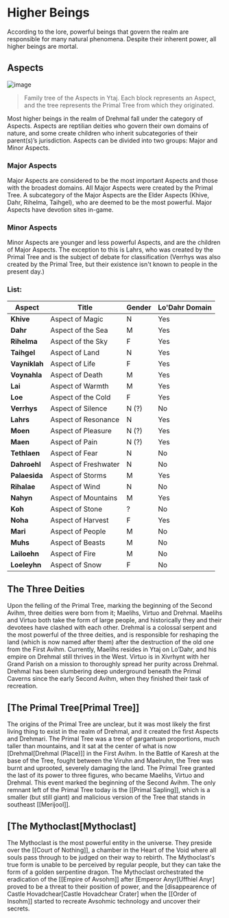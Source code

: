 # Higher Beings

According to the lore, powerful beings that govern the realm are responsible for many natural phenomena. Despite their inherent power, all higher beings are mortal.

## Aspects

![image](https://github.com/user-attachments/assets/7bff927c-4016-4801-8be4-bf91c0631806)
> Family tree of the Aspects in Ytaj. Each block represents an Aspect, and the tree represents the Primal Tree from which they originated.

Most higher beings in the realm of Drehmal fall under the category of Aspects. Aspects are reptilian deities who govern their own domains of nature, and some create children who inherit subcategories of their parent(s)’s jurisdiction. Aspects can be divided into two groups: Major and Minor Aspects.

### Major Aspects

Major Aspects are considered to be the most important Aspects and those with the broadest domains. All Major Aspects were created by the Primal Tree. A subcategory of the Major Aspects are the Elder Aspects (Khive, Dahr, Rihelma, Taihgel), who are deemed to be the most powerful. Major Aspects have devotion sites in-game.

### Minor Aspects

Minor Aspects are younger and less powerful Aspects, and are the children of Major Aspects. The exception to this is Lahrs, who was created by the Primal Tree and is the subject of debate for classification (Verrhys was also created by the Primal Tree, but their existence isn't known to people in the present day.)

### List:

| Aspect | Title | Gender | Lo'Dahr Domain |
|-|-|-|-|
| **Khive** | Aspect of Magic | N | Yes|
| **Dahr** | Aspect of the Sea | M | Yes |
| **Rihelma** | Aspect of the Sky | F | Yes |
| **Taihgel** | Aspect of Land | N | Yes |
| **Vayniklah** | Aspect of Life | F | Yes |
| **Voynahla** | Aspect of Death | M | Yes|
| **Lai** | Aspect of Warmth | M | Yes |
| **Loe** | Aspect of the Cold | F | Yes |
| **Verrhys** | Aspect of Silence | N (?) | No |
| **Lahrs** | Aspect of Resonance | N | Yes |
| **Moen** | Aspect of Pleasure | N (?) | Yes |
| **Maen** | Aspect of Pain | N (?) | Yes |
| **Tethlaen** | Aspect of Fear | N | No |
| **Dahroehl** | Aspect of Freshwater | N | No |
| **Palaesida** | Aspect of Storms | M | Yes |
| **Rihalae** | Aspect of Wind | N | No |
| **Nahyn** | Aspect of Mountains | M | Yes |
| **Koh** | Aspect of Stone | ? | No |
| **Noha** | Aspect of Harvest | F | Yes |
| **Mari** | Aspect of People | M | No |
| **Muhs** | Aspect of Beasts | M | No |
| **Lailoehn** | Aspect of Fire | M | No |
| **Loeleyhn** | Aspect of Snow | F | No |

## The Three Deities

Upon the felling of the Primal Tree, marking the beginning of the Second Avihm, three deities were born from it; Maelihs, Virtuo and Drehmal. Maelihs and Virtuo both take the form of large people, and historically they and their devotees have clashed with each other. Drehmal is a colossal serpent and the most powerful of the three deities, and is responsible for reshaping the land (which is now named after them) after the destruction of the old one from the First Avihm. Currently, Maelihs resides in Ytaj on Lo’Dahr, and his empire on Drehmal still thrives in the West. Virtuo is in Xivrhynt with her Grand Parish on a mission to thoroughly spread her purity across Drehmal. Drehmal has been slumbering deep underground beneath the Primal Caverns since the early Second Avihm, when they finished their task of recreation.

## [The Primal Tree[Primal Tree]]

The origins of the Primal Tree are unclear, but it was most likely the first living thing to exist in the realm of Drehmal, and it created the first Aspects and Drehmari. The Primal Tree was a tree of gargantuan proportions, much taller than mountains, and it sat at the center of what is now [Drehmal[Drehmal (Place)]] in the First Avihm. In the Battle of Karesh at the base of the Tree, fought between the Viruhn and Maelruhn, the Tree was burnt and uprooted, severely damaging the land. The Primal Tree granted the last of its power to three figures, who became Maelihs, Virtuo and Drehmal. This event marked the beginning of the Second Avihm. The only remnant left of the Primal Tree today is the [[Primal Sapling]], which is a smaller (but still giant) and malicious version of the Tree that stands in southeast [[Merijool]].

## [The Mythoclast[Mythoclast]

The Mythoclast is the most powerful entity in the universe. They preside over the [[Court of Nothing]], a chamber in the Heart of the Void where all souls pass through to be judged on their way to rebirth. The Mythoclast's true form is unable to be perceived by regular people, but they can take the form of a golden serpentine dragon. The Mythoclast orchestrated the eradication of the [[Empire of Avsohm]] after [Emperor Anyr[Uffhiel Anyr] proved to be a threat to their position of power, and the [disappearence of Castle Hovadchear[Castle Hovadchear Crater] when the [[Order of Insohm]] started to recreate Avsohmic technology and uncover their secrets.
